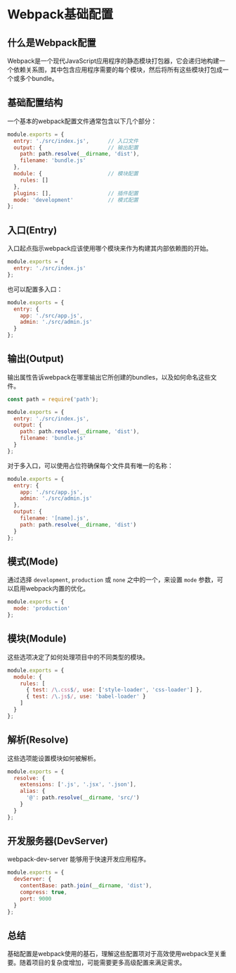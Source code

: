 # Webpack基础配置

## 什么是Webpack配置

Webpack是一个现代JavaScript应用程序的静态模块打包器，它会递归地构建一个依赖关系图，其中包含应用程序需要的每个模块，然后将所有这些模块打包成一个或多个bundle。

## 基础配置结构

一个基本的webpack配置文件通常包含以下几个部分：

```javascript
module.exports = {
  entry: './src/index.js',      // 入口文件
  output: {                     // 输出配置
    path: path.resolve(__dirname, 'dist'),
    filename: 'bundle.js'
  },
  module: {                     // 模块配置
    rules: []
  },
  plugins: [],                  // 插件配置
  mode: 'development'           // 模式配置
};
```

## 入口(Entry)

入口起点指示webpack应该使用哪个模块来作为构建其内部依赖图的开始。

```javascript
module.exports = {
  entry: './src/index.js'
};
```

也可以配置多入口：

```javascript
module.exports = {
  entry: {
    app: './src/app.js',
    admin: './src/admin.js'
  }
};
```

## 输出(Output)

输出属性告诉webpack在哪里输出它所创建的bundles，以及如何命名这些文件。

```javascript
const path = require('path');

module.exports = {
  entry: './src/index.js',
  output: {
    path: path.resolve(__dirname, 'dist'),
    filename: 'bundle.js'
  }
};
```

对于多入口，可以使用占位符确保每个文件具有唯一的名称：

```javascript
module.exports = {
  entry: {
    app: './src/app.js',
    admin: './src/admin.js'
  },
  output: {
    filename: '[name].js',
    path: path.resolve(__dirname, 'dist')
  }
};
```

## 模式(Mode)

通过选择 `development`, `production` 或 `none` 之中的一个，来设置 `mode` 参数，可以启用webpack内置的优化。

```javascript
module.exports = {
  mode: 'production'
};
```

## 模块(Module)

这些选项决定了如何处理项目中的不同类型的模块。

```javascript
module.exports = {
  module: {
    rules: [
      { test: /\.css$/, use: ['style-loader', 'css-loader'] },
      { test: /\.js$/, use: 'babel-loader' }
    ]
  }
};
```

## 解析(Resolve)

这些选项能设置模块如何被解析。

```javascript
module.exports = {
  resolve: {
    extensions: ['.js', '.jsx', '.json'],
    alias: {
      '@': path.resolve(__dirname, 'src/')
    }
  }
};
```

## 开发服务器(DevServer)

webpack-dev-server 能够用于快速开发应用程序。

```javascript
module.exports = {
  devServer: {
    contentBase: path.join(__dirname, 'dist'),
    compress: true,
    port: 9000
  }
};
```

## 总结

基础配置是webpack使用的基石，理解这些配置项对于高效使用webpack至关重要。随着项目的复杂度增加，可能需要更多高级配置来满足需求。